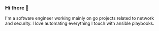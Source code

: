 ### Hi there 👋

I'm a software engineer working mainly on go projects related to network and security. I love automating everything I touch with ansible playbooks.
